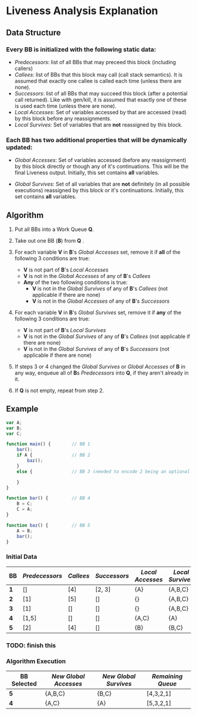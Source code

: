 # Liveness Analysis Explanation

## Data Structure

### Every BB is initialized with the following static data:
 - *Predecessors*: list of all BBs that may preceed this block (including callers)
 - *Callees*: list of BBs that this block may call (call stack semantics). It is assumed that exactly one callee is called each time (unless there are none).
 - *Successors*: list of all BBs that may succeed this block (after a potential call returned). Like with gen/kill, it is assumed that exactly one of these is used each time (unless there are none).
 - *Local Accesses*: Set of variables accessed by that are accessed (read) by this block before any reassignments.
 - *Local Survives*: Set of variables that are **not** reassigned by this block.

### Each BB has two additional properties that will be dynamically updated:

 - *Global Accesses*: Set of variables accessed (before any reassignment) by this block directly or though any of it's continuations. This will be the final Liveness output. Initially, this set contains **all** variables.

 - *Global Survives*: Set of all variables that are **not** definitely (in all possible executions) reassigned by this block or it's continuations.
Initially, this set contains **all** variables.

## Algorithm

 
 1. Put all BBs into a Work Queue **Q**.
 2. Take out one BB (**B**) from **Q** .
 3. For each variable **V** in **B**'s *Global Accesses* set, remove it if **all** of the following 3 conditions are true:
    - **V** is not part of **B**'s *Local Accesses*
    - **V** is not in the *Global Accesses* of any of **B**'s *Callees*
    - **Any** of the two following conditions is true:
        - **V** is not in the *Global Survives* of any of **B**'s *Callees*  (not applicable if there are none)
        - **V** is not in the *Global Accesses* of any of **B**'s *Successors*   

 4. For each variable **V** in **B**'s *Global Survives* set, remove it if **any** of the following 3 conditions are  true:
    - **V** is not part of **B**'s *Local Survives*
    - **V** is not in the *Global Survives* of any of **B**'s *Callees* (not applicable if there are none)
    - **V** is not in the *Global Survives* of any of **B**'s *Successors* (not applicable if there are none)
 5. If steps 3 or 4 changed the *Global Survives* or *Global Accesses* of
    **B** in any way, enqueue all of **B**s *Predecessors* into **Q**, if they aren't already in it.
 6. If **Q** is not empty, repeat from step 2.


## Example

```js
var A;
var B;
var C;

function main() {        // BB 1
    bar();               
    if A {               // BB 2
        baz();
    }
    else {               // BB 3 (needed to encode 2 being an optional successor of 1)

    }
}

function bar() {         // BB 4
    B = C;
    C = A;
}

function baz() {         // BB 5
    A = B;
    bar();
}

```

### Initial Data
| **BB** | *Predecessors* | *Callees* | *Successors* | *Local Accesses* | *Local Survives* | *Global Accesses* | *Global Survives* |
|--------|----------------|-----------|--------------|------------------|------------------|-------------------|-------------------|
| **1**  | []             | [4]       | [2, 3]       | {A}              | {A,B,C}          | {A,B,C}           | {A,B,C}           |
| **2**  | [1]            | [5]       | []           | {}               | {A,B,C}          | {A,B,C}           | {A,B,C}           |
| **3**  | [1]            | []        | []           | {}               | {A,B,C}          | {A,B,C}           | {A,B,C}           |
| **4**  | [1,5]          | []        | []           | {A,C}            | {A}              | {A,B,C}           | {A,B,C}           |
| **5**  | [2]            | [4]       | []           | {B}              | {B,C}            | {A,B,C}           | {A,B,C}           |

### TODO: finish this
### Algorithm Execution
| **BB Selected** | *New Global Accesses* | *New Global Survives* | *Remaining Queue* |
|-----------------|-----------------------|-----------------------|-------------------|
| **5**           | {A,B,C}               | {B,C}                 | [4,3,2,1]         |
| **4**           | {A,C}                 | {A}                   | [5,3,2,1]         |
